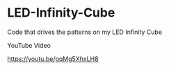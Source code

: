 # LED-Infinity-Cube
Code that drives the patterns on my LED Infinity Cube

YouTube Video

https://youtu.be/gqMg5XhxLH8
